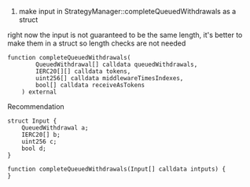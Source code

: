 1. make input in StrategyManager::completeQueuedWithdrawals as a struct

right now the input is not guaranteed to be the same length, it's better to make them in a struct so length checks are not needed

```solidity
function completeQueuedWithdrawals(
        QueuedWithdrawal[] calldata queuedWithdrawals,
        IERC20[][] calldata tokens,
        uint256[] calldata middlewareTimesIndexes,
        bool[] calldata receiveAsTokens
    ) external
```
Recommendation
```solidity
struct Input {
    QueuedWithdrawal a;
    IERC20[] b;
    uint256 c;
    bool d;
}

function completeQueuedWithdrawals(Input[] calldata intputs) {
}
```
